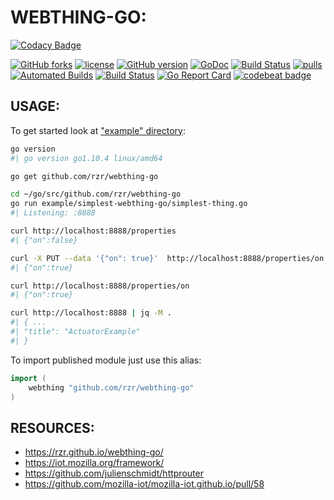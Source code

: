 # WEBTHING-GO: #

[![Codacy Badge](https://api.codacy.com/project/badge/Grade/ced7751cfabf4bf9af168c24b173d422)](https://app.codacy.com/app/rzr/webthing-go?utm_source=github.com&utm_medium=referral&utm_content=rzr/webthing-go&utm_campaign=Badge_Grade_Dashboard)

[![GitHub forks](
https://img.shields.io/github/forks/rzr/webthing-go.svg?style=social&label=Fork&maxAge=2592000
)](
https://GitHub.com/rzr/webthing-go/network/
)
[![license](
https://img.shields.io/badge/license-MPL--2.0-blue.svg
)](LICENSE)
[![GitHub version](
https://badge.fury.io/gh/rzr%2Fwebthing-go.svg
)](
http://badge.fury.io/gh/rzr%2Fwebthing-go
)
[![GoDoc](
https://godoc.org/github.com/rzr/webthing-go?status.svg
)](
http://godoc.org/github.com/rzr/webthing-go
)
[![Build Status](
https://travis-ci.org/rzr/webthing-go.svg?branch=master
)](
https://travis-ci.org/rzr/webthing-go
)
[![pulls](
https://img.shields.io/docker/pulls/rzrfreefr/webthing-go.svg
)](
https://cloud.docker.com/repository/docker/rzrfreefr/webthing-go
)
[![Automated Builds](
https://img.shields.io/docker/cloud/automated/rzrfreefr/webthing-go.svg
)](
https://cloud.docker.com/repository/docker/rzrfreefr/webthing-go/timeline
)
[![Build Status](
https://img.shields.io/docker/cloud/build/rzrfreefr/webthing-go.svg
)](
https://cloud.docker.com/repository/docker/rzrfreefr/webthing-go/builds
)
[![Go Report Card](
https://goreportcard.com/badge/github.com/rzr/webthing-go
)](
https://goreportcard.com/report/github.com/rzr/webthing-go
)
[![codebeat badge](
https://codebeat.co/badges/f6061081-0f1b-4791-9bef-b439eb379cbc
)](
https://codebeat.co/projects/github-com-rzr-webthing-go-master
)


## USAGE: ##

To get started look at ["example" directory](./example):

```sh
go version
#| go version go1.10.4 linux/amd64

go get github.com/rzr/webthing-go

cd ~/go/src/github.com/rzr/webthing-go
go run example/simplest-webthing-go/simplest-thing.go
#| Listening: :8888

curl http://localhost:8888/properties
#| {"on":false}

curl -X PUT --data '{"on": true}'  http://localhost:8888/properties/on
#| {"on":true}

curl http://localhost:8888/properties/on
#| {"on":true}

curl http://localhost:8888 | jq -M .
#| { ...
#| "title": "ActuatorExample"
#| }
```


To import published module just use this alias:

```go
import (
	webthing "github.com/rzr/webthing-go"
)
```


## RESOURCES: ##

* <https://rzr.github.io/webthing-go/>
* <https://iot.mozilla.org/framework/>
* <https://github.com/julienschmidt/httprouter>
* <https://github.com/mozilla-iot/mozilla-iot.github.io/pull/58>
